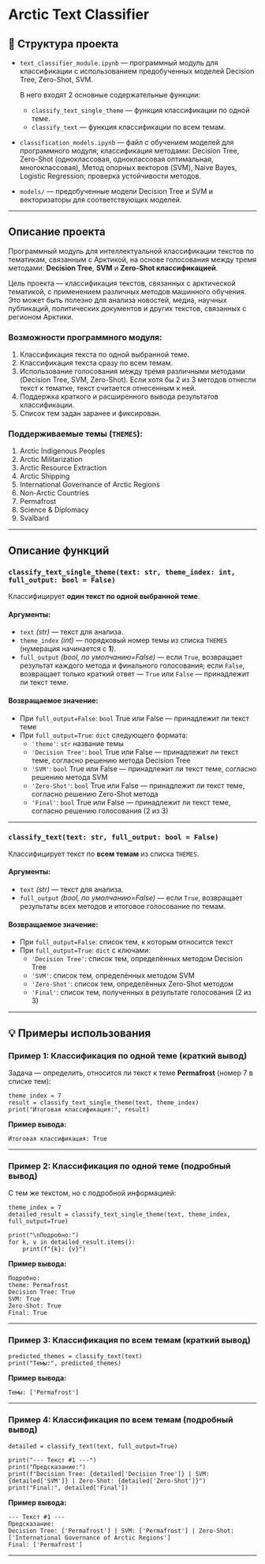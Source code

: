 # Arctic Text Classifier

## 📁 Структура проекта

- `text_classifier_module.ipynb` — программный модуль для классификации с использованием предобученных моделей Decision Tree, Zero-Shot, SVM.

  	В него входят 2 основные содержательные функции:
	- `classify_text_single_theme` — функция классификации по одной теме.
	- `classify_text` — функция классификации по всем темам.
- `classification_models.ipynb` — файл с обучением моделей для программного модуля; классификация методами: Decision Tree, Zero-Shot (одноклассовая, одноклассовая оптимальная, многоклассовая), Метод опорных векторов (SVM), Naive Bayes, Logistic Regression; проверка устойчивости методов.
- `models/` — предобученные модели Decision Tree и SVM и векторизаторы для соответствующих моделей.

---

## Описание проекта

Программный модуль для интеллектуальной классификации текстов по тематикам, связанным с Арктикой, на основе голосования между тремя методами: **Decision Tree**, **SVM** и **Zero-Shot классификацией**.

Цель проекта — классификация текстов, связанных с арктической тематикой, с применением различных методов машинного обучения. Это может быть полезно для анализа новостей, медиа, научных публикаций, политических документов и других текстов, связанных с регионом Арктики.

### Возможности программного модуля:

1. Классификация текста по одной выбранной теме.
2. Классификация текста сразу по всем темам.
3. Использование голосования между тремя различными методами (Decision Tree, SVM, Zero-Shot). Если хотя бы 2 из 3 методов отнесли текст к тематке, текст считается отнесенным к ней.
4. Поддержка краткого и расширенного вывода результатов классификации.
5. Список тем задан заранее и фиксирован.

### Поддерживаемые темы (`THEMES`):

1. Arctic Indigenous Peoples  
2. Arctic Militarization  
3. Arctic Resource Extraction  
4. Arctic Shipping  
5. International Governance of Arctic Regions  
6. Non-Arctic Countries  
7. Permafrost  
8. Science & Diplomacy  
9. Svalbard  

---

## Описание функций

### `classify_text_single_theme(text: str, theme_index: int, full_output: bool = False)`

Классифицирует **один текст по одной выбранной теме**.

#### Аргументы:
- `text` *(str)* — текст для анализа.
- `theme_index` *(int)* — порядковый номер темы из списка `THEMES` (нумерация начинается с **1**).
- `full_output` *(bool, по умолчанию=False)* — если `True`, возвращает результат каждого метода и финального голосования; если `False`, возвращает только краткий ответ — `True` или `False` — принадлежит ли текст теме.

#### Возвращаемое значение:
- При `full_output=False`: `bool` True или False — принадлежит ли текст теме 
- При `full_output=True`: `dict` следующего формата:
  - `'theme'`: `str` название темы
  - `'Decision Tree'`: `bool` True или False — принадлежит ли текст теме, согласно решению метода Decision Tree
  - `'SVM'`: `bool` True или False — принадлежит ли текст теме, согласно решению метода  SVM
  - `'Zero-Shot'`: `bool` True или False — принадлежит ли текст теме, согласно решению Zero-Shot метода
  - `'Final'`: `bool` True или False — принадлежит ли текст теме, согласно решению голосования (2 из 3)

---

### `classify_text(text: str, full_output: bool = False)`

Классифицирует текст по **всем темам** из списка `THEMES`.

#### Аргументы:
- `text` *(str)* — текст для анализа.
- `full_output` *(bool, по умолчанию=False)* — если `True`, возвращает результаты всех методов и итоговое голосование по темам.

#### Возвращаемое значение:
- При `full_output=False`: список тем, к которым относится текст
- При `full_output=True`: `dict` с ключами:
  - `'Decision Tree'`: список тем, определённых методом Decision Tree
  - `'SVM'`: список тем, определённых методом SVM
  - `'Zero-Shot'`: список тем, определённых Zero-Shot методом
  - `'Final'`: список тем, полученных в результате голосования (2 из 3)

---

## 💡 Примеры использования

### Пример 1: Классификация по одной теме (краткий вывод)

Задача — определить, относится ли текст к теме **Permafrost** (номер 7 в списке тем):

```
theme_index = 7
result = classify_text_single_theme(text, theme_index)
print("Итоговая классификация:", result)
```

**Пример вывода:**
```
Итоговая классификация: True
```
---

### Пример 2: Классификация по одной теме (подробный вывод)

С тем же текстом, но с подробной информацией:

```
theme_index = 7
detailed_result = classify_text_single_theme(text, theme_index, full_output=True)

print("\nПодробно:")
for k, v in detailed_result.items():
    print(f"{k}: {v}")
```

**Пример вывода:**
```
Подробно:
theme: Permafrost
Decision Tree: True
SVM: True
Zero-Shot: True
Final: True
```
---

### Пример 3: Классификация по всем темам (краткий вывод)
```
predicted_themes = classify_text(text)
print("Темы:", predicted_themes)
```
**Пример вывода:**
```
Темы: ['Permafrost']
```
---

### Пример 4: Классификация по всем темам (подробный вывод)
```
detailed = classify_text(text, full_output=True)

print("--- Текст #1 ---")
print("Предсказание:")
print(f"Decision Tree: {detailed['Decision Tree']} | SVM: {detailed['SVM']} | Zero-Shot: {detailed['Zero-Shot']}")
print("Final:", detailed['Final'])
```
**Пример вывода:**
```
--- Текст #1 ---
Предсказание:
Decision Tree: ['Permafrost'] | SVM: ['Permafrost'] | Zero-Shot: ['International Governance of Arctic Regions']
Final: ['Permafrost']
```
---
